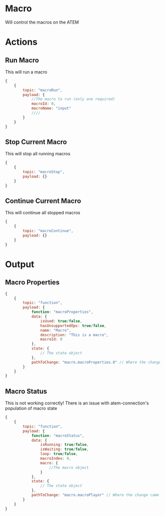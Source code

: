 # Macro
Will control the macros on the ATEM

# Actions
## Run Macro
This will run a macro
```javascript
{
    {
        topic: "macroRun",
        payload: {
            //The macro to run (only one required)
            macroId: 0, 
            macroName: "input"
            ////
        }
    }
}
```

## Stop Current Macro
This will stop all running macros
```javascript
{
    {
        topic: "macroStop",
        payload: {}
    }
}
```

## Continue Current Macro
This will continue all stopped macros
```javascript
{
    {
        topic: "macroContinue",
        payload: {}
    }
}
```

# Output
## Macro Properties
```javascript
{
    {
        topic: "function",
        payload: {
            function: "macroProperties",
            data: {
                isUsed: true/false,
                hasUnsupportedOps: true/false,
                name: "Macro",
                description: "This is a macro",
                macroId: 0
            }, 
            state: {
                // The state object
            }, 
            pathToChange: "macro.macroProperties.0" // Where the change came from specifically
        }
    }
}
```
## Macro Status
This is not working correctly! There is an issue with atem-connection's population of macro state
```javascript
{
    {
        topic: "function",
        payload: {
            function: "macroStatus",
            data: {
                isRunning: true/false,
                isWaiting: true/false,
                loop: true/false,
                macroIndex: 0,
                macro: {
                    //The macro object
                }
            }, 
            state: {
                // The state object
            }, 
            pathToChange: "macro.macroPlayer" // Where the change came from specifically
        }
    }
}
```